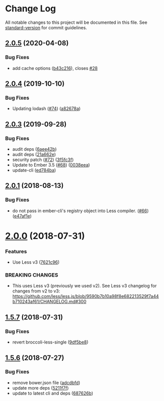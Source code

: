 # Change Log

All notable changes to this project will be documented in this file. See [standard-version](https://github.com/conventional-changelog/standard-version) for commit guidelines.

<a name="2.0.5"></a>
## [2.0.5](https://github.com/gdub22/ember-cli-less/compare/v2.0.4...v2.0.5) (2020-04-08)


### Bug Fixes

* add cache options ([b43c216](https://github.com/gdub22/ember-cli-less/commit/b43c216)), closes [#28](https://github.com/gdub22/ember-cli-less/issues/28)



<a name="2.0.4"></a>
## [2.0.4](https://github.com/gdub22/ember-cli-less/compare/v2.0.3...v2.0.4) (2019-10-10)


### Bug Fixes

* Updating lodash ([#74](https://github.com/gdub22/ember-cli-less/issues/74)) ([a82678a](https://github.com/gdub22/ember-cli-less/commit/a82678a))



<a name="2.0.3"></a>
## [2.0.3](https://github.com/gdub22/ember-cli-less/compare/v2.0.1...v2.0.3) (2019-09-28)


### Bug Fixes

* audit deps ([6aee42b](https://github.com/gdub22/ember-cli-less/commit/6aee42b))
* audit deps ([21a662e](https://github.com/gdub22/ember-cli-less/commit/21a662e))
* security patch ([#72](https://github.com/gdub22/ember-cli-less/issues/72)) ([3f5fc3f](https://github.com/gdub22/ember-cli-less/commit/3f5fc3f))
* Update to Ember 3.5 ([#68](https://github.com/gdub22/ember-cli-less/issues/68)) ([0038eea](https://github.com/gdub22/ember-cli-less/commit/0038eea))
* update-cli ([ed784ba](https://github.com/gdub22/ember-cli-less/commit/ed784ba))



<a name="2.0.1"></a>
## [2.0.1](https://github.com/gdub22/ember-cli-less/compare/v2.0.0...v2.0.1) (2018-08-13)


### Bug Fixes

* do not pass in ember-cli's registry object into Less compiler. ([#66](https://github.com/gdub22/ember-cli-less/issues/66)) ([e47af1e](https://github.com/gdub22/ember-cli-less/commit/e47af1e))



<a name="2.0.0"></a>
# [2.0.0](https://github.com/gdub22/ember-cli-less/compare/v1.5.7...v2.0.0) (2018-07-31)


### Features

* Use Less v3 ([7621c96](https://github.com/gdub22/ember-cli-less/commit/7621c96))


### BREAKING CHANGES

* This uses Less v3 (previously we used v2). See Less v3 changelog for changes from v2 to v3: https://github.com/less/less.js/blob/9590b7b10a98f8e682213529f7a44b710243af61/CHANGELOG.md#300



<a name="1.5.7"></a>
## [1.5.7](https://github.com/gdub22/ember-cli-less/compare/v1.5.6...v1.5.7) (2018-07-31)


### Bug Fixes

* revert broccoli-less-single ([9df5be8](https://github.com/gdub22/ember-cli-less/commit/9df5be8))



<a name="1.5.6"></a>
## [1.5.6](https://github.com/gdub22/ember-cli-less/compare/v1.5.3...v1.5.6) (2018-07-27)


### Bug Fixes

* remove bower.json file ([adcdbfd](https://github.com/gdub22/ember-cli-less/commit/adcdbfd))
* update more deps ([5211f7f](https://github.com/gdub22/ember-cli-less/commit/5211f7f))
* update to latest cli and deps ([687626b](https://github.com/gdub22/ember-cli-less/commit/687626b))
